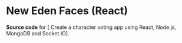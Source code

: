 # New Eden Faces (React)

**Source code** for [
Create a character voting app using React, Node.js, MongoDB and Socket.IO].

